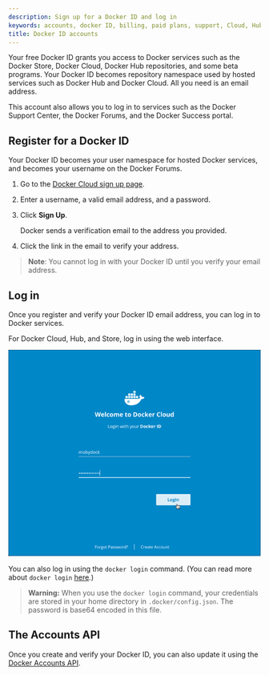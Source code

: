 ```yaml
---
description: Sign up for a Docker ID and log in
keywords: accounts, docker ID, billing, paid plans, support, Cloud, Hub, Store, Forums, knowledge base, beta access
title: Docker ID accounts
---
```


Your free Docker ID grants you access to Docker services such as the Docker
Store, Docker Cloud, Docker Hub repositories, and some beta programs. Your
Docker ID becomes repository namespace used by hosted services such as Docker
Hub and Docker Cloud. All you need is an email address.

This account also allows you to log in to services such as the Docker Support
Center, the Docker Forums, and the Docker Success portal.


## Register for a Docker ID

Your Docker ID becomes your user namespace for hosted Docker services, and becomes your username on the Docker Forums.

1. Go to the [Docker Cloud sign up page](https://cloud.docker.com).

2. Enter a username, a valid email address, and a password.

3. Click **Sign Up**.

   Docker sends a verification email to the address you provided.

4. Click the link in the email to verify your address.

> **Note**: You cannot log in with your Docker ID until you verify your email address.


## Log in

Once you register and verify your Docker ID email address, you can log in
to Docker services.

For Docker Cloud, Hub, and Store, log in using the web interface.

![Login using the web interface](images/login-cloud.png)

You can also log in using the `docker login` command. (You can read more about `docker login` [here](../engine/reference/commandline/login/).)

> **Warning:** When you use the `docker login` command, your credentials are stored
in your home directory in `.docker/config.json`. The password is base64 encoded in this
file.

## The Accounts API

Once you create and verify your Docker ID, you can also update it using the [Docker Accounts API](../engine/reference/api/docker_io_accounts_api/).
